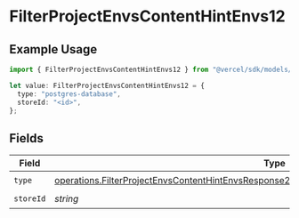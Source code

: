 # FilterProjectEnvsContentHintEnvs12

## Example Usage

```typescript
import { FilterProjectEnvsContentHintEnvs12 } from "@vercel/sdk/models/operations/filterprojectenvs.js";

let value: FilterProjectEnvsContentHintEnvs12 = {
  type: "postgres-database",
  storeId: "<id>",
};
```

## Fields

| Field                                                                                                                                                                                                        | Type                                                                                                                                                                                                         | Required                                                                                                                                                                                                     | Description                                                                                                                                                                                                  |
| ------------------------------------------------------------------------------------------------------------------------------------------------------------------------------------------------------------ | ------------------------------------------------------------------------------------------------------------------------------------------------------------------------------------------------------------ | ------------------------------------------------------------------------------------------------------------------------------------------------------------------------------------------------------------ | ------------------------------------------------------------------------------------------------------------------------------------------------------------------------------------------------------------ |
| `type`                                                                                                                                                                                                       | [operations.FilterProjectEnvsContentHintEnvsResponse200ApplicationJSONResponseBody2Envs12Type](../../models/operations/filterprojectenvscontenthintenvsresponse200applicationjsonresponsebody2envs12type.md) | :heavy_check_mark:                                                                                                                                                                                           | N/A                                                                                                                                                                                                          |
| `storeId`                                                                                                                                                                                                    | *string*                                                                                                                                                                                                     | :heavy_check_mark:                                                                                                                                                                                           | N/A                                                                                                                                                                                                          |